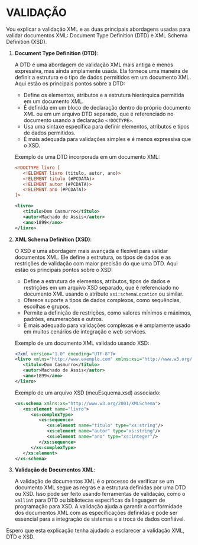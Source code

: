 # VALIDAÇÃO
Vou explicar a validação XML e as duas principais abordagens usadas para validar documentos XML: Document Type Definition (DTD) e XML Schema Definition (XSD).

1. **Document Type Definition (DTD)**:

   A DTD é uma abordagem de validação XML mais antiga e menos expressiva, mas ainda amplamente usada. Ela fornece uma maneira de definir a estrutura e o tipo de dados permitidos em um documento XML. Aqui estão os principais pontos sobre a DTD:

   - Define os elementos, atributos e a estrutura hierárquica permitida em um documento XML.
   - É definida em um bloco de declaração dentro do próprio documento XML ou em um arquivo DTD separado, que é referenciado no documento usando a declaração `<!DOCTYPE>`.
   - Usa uma sintaxe específica para definir elementos, atributos e tipos de dados permitidos.
   - É mais adequada para validações simples e é menos expressiva que o XSD.

   Exemplo de uma DTD incorporada em um documento XML:

   ```xml
   <!DOCTYPE livro [
      <!ELEMENT livro (titulo, autor, ano)>
      <!ELEMENT titulo (#PCDATA)>
      <!ELEMENT autor (#PCDATA)>
      <!ELEMENT ano (#PCDATA)>
   ]>

   <livro>
      <titulo>Dom Casmurro</titulo>
      <autor>Machado de Assis</autor>
      <ano>1899</ano>
   </livro>
   ```

2. **XML Schema Definition (XSD)**:

   O XSD é uma abordagem mais avançada e flexível para validar documentos XML. Ele define a estrutura, os tipos de dados e as restrições de validação com maior precisão do que uma DTD. Aqui estão os principais pontos sobre o XSD:

   - Define a estrutura de elementos, atributos, tipos de dados e restrições em um arquivo XSD separado, que é referenciado no documento XML usando o atributo `xsi:schemaLocation` ou similar.
   - Oferece suporte a tipos de dados complexos, como sequências, escolhas e grupos.
   - Permite a definição de restrições, como valores mínimos e máximos, padrões, enumerações e outros.
   - É mais adequado para validações complexas e é amplamente usado em muitos cenários de integração e web services.

   Exemplo de um documento XML validado usando XSD:

   ```xml
   <?xml version="1.0" encoding="UTF-8"?>
   <livro xmlns="http://www.exemplo.com" xmlns:xsi="http://www.w3.org/2001/XMLSchema-instance" xsi:schemaLocation="http://www.exemplo.com meuEsquema.xsd">
      <titulo>Dom Casmurro</titulo>
      <autor>Machado de Assis</autor>
      <ano>1899</ano>
   </livro>
   ```

   Exemplo de um arquivo XSD (meuEsquema.xsd) associado:

   ```xml
   <xs:schema xmlns:xs="http://www.w3.org/2001/XMLSchema">
      <xs:element name="livro">
         <xs:complexType>
            <xs:sequence>
               <xs:element name="titulo" type="xs:string"/>
               <xs:element name="autor" type="xs:string"/>
               <xs:element name="ano" type="xs:integer"/>
            </xs:sequence>
         </xs:complexType>
      </xs:element>
   </xs:schema>
   ```

3. **Validação de Documentos XML**:

   A validação de documentos XML é o processo de verificar se um documento XML segue as regras e a estrutura definidas por uma DTD ou XSD. Isso pode ser feito usando ferramentas de validação, como o `xmllint` para DTD ou bibliotecas específicas da linguagem de programação para XSD. A validação ajuda a garantir a conformidade dos documentos XML com as especificações definidas e pode ser essencial para a integração de sistemas e a troca de dados confiável.

Espero que esta explicação tenha ajudado a esclarecer a validação XML, DTD e XSD. 